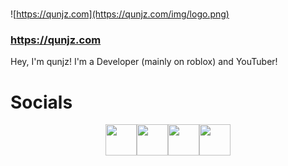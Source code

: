#
![https://qunjz.com](https://qunjz.com/img/logo.png)
### https://qunjz.com

Hey, I'm qunjz! I'm a Developer (mainly on roblox) and YouTuber!

# Socials
<div style="text-align:center"><a href="https://youtube.com/cukegey267" imageanchor="1" style="font-family:Verdana,sans-serif;font-size:15px;text-align:center"><img border="0" height="50" src="https://icons.iconarchive.com/icons/wwalczyszyn/android-style-honeycomb/256/YouTube-icon.png" style="vertical-align:middle" width="50"></a><a href="https://twitter.com/cukejz" imageanchor="1" style="font-family: Verdana, sans-serif; font-size: 15px;"><img border="0" height="50" src="https://icons.iconarchive.com/icons/graphics-vibe/simple-rounded-social/256/twitter-icon.png" style="vertical-align:middle" width="50"></a><a href="https://qunjz.newgrounds.com/" imageanchor="1" style="font-family: Verdana, sans-serif; font-size: 15px;"><img border="0" height="50" src="https://pbs.twimg.com/profile_images/875826071211474945/i0_V8-yn_400x400.jpg" style="vertical-align:middle" width="50"></a><a href="https://discord.gg/Jc2wkV7JWW" imageanchor="1" style="font-family: Verdana, sans-serif; font-size: 15px;"><img border="0" height="50" src="https://www.freepnglogos.com/uploads/discord-logo-png/discord-u0130ndir-oyuncular-u00e7in-sesli-u0130leti-u015fim-u0131-u015fma-5.png" style="vertical-align:middle" width="50"></a></div>

